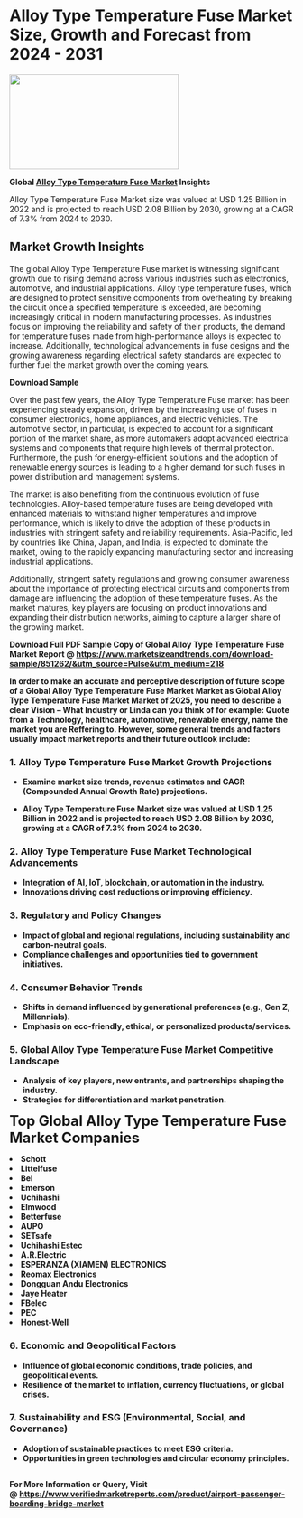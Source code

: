 <H1>Alloy Type Temperature Fuse Market Size, Growth and Forecast from 2024 - 2031</H1><img class="aligncenter size-medium wp-image-584254" src="https://thirdeyenews.in/wp-content/uploads/2024/09/Global-Market-Research-300x168.jpeg" alt="" width="300" height="168" /><p><strong>Global&nbsp;<a href="https://www.marketsizeandtrends.com/download-sample/851262/&amp;utm_source=Pulse&amp;utm_medium=218">Alloy Type Temperature Fuse Market</a> Insights</strong></p><p>Alloy Type Temperature Fuse Market size was valued at USD 1.25 Billion in 2022 and is projected to reach USD 2.08 Billion by 2030, growing at a CAGR of 7.3% from 2024 to 2030.</p><p><h2>Market Growth Insights</h2> <p>The global Alloy Type Temperature Fuse market is witnessing significant growth due to rising demand across various industries such as electronics, automotive, and industrial applications. Alloy type temperature fuses, which are designed to protect sensitive components from overheating by breaking the circuit once a specified temperature is exceeded, are becoming increasingly critical in modern manufacturing processes. As industries focus on improving the reliability and safety of their products, the demand for temperature fuses made from high-performance alloys is expected to increase. Additionally, technological advancements in fuse designs and the growing awareness regarding electrical safety standards are expected to further fuel the market growth over the coming years.</p> <p><strong>Download Sample</strong></p> <p>Over the past few years, the Alloy Type Temperature Fuse market has been experiencing steady expansion, driven by the increasing use of fuses in consumer electronics, home appliances, and electric vehicles. The automotive sector, in particular, is expected to account for a significant portion of the market share, as more automakers adopt advanced electrical systems and components that require high levels of thermal protection. Furthermore, the push for energy-efficient solutions and the adoption of renewable energy sources is leading to a higher demand for such fuses in power distribution and management systems.</p> <p>The market is also benefiting from the continuous evolution of fuse technologies. Alloy-based temperature fuses are being developed with enhanced materials to withstand higher temperatures and improve performance, which is likely to drive the adoption of these products in industries with stringent safety and reliability requirements. Asia-Pacific, led by countries like China, Japan, and India, is expected to dominate the market, owing to the rapidly expanding manufacturing sector and increasing industrial applications.</p> <p>Additionally, stringent safety regulations and growing consumer awareness about the importance of protecting electrical circuits and components from damage are influencing the adoption of these temperature fuses. As the market matures, key players are focusing on product innovations and expanding their distribution networks, aiming to capture a larger share of the growing market.</p> <p><strong></p><p><span class=""><strong>Download Full PDF Sample Copy of Global Alloy Type Temperature Fuse Market Report</strong> @ <a href="https://www.marketsizeandtrends.com/download-sample/851262/&amp;utm_source=Pulse&amp;utm_medium=218" target="_blank">https://www.marketsizeandtrends.com/download-sample/851262/&amp;utm_source=Pulse&amp;utm_medium=218</a></span></p><p>In order to make an accurate and perceptive description of future scope of a Global&nbsp;Alloy Type Temperature Fuse Market Market as Global&nbsp;Alloy Type Temperature Fuse Market Market of 2025, you need to describe a clear Vision &ndash; What Industry or Linda can you think of for example: Quote from a Technology, healthcare, automotive, renewable energy, name the market you are Reffering to. However, some general trends and factors usually impact market reports and their future outlook include:</p><h3>1.&nbsp;<strong>Alloy Type Temperature Fuse Market Growth Projections</strong></h3><ul><li>Examine market size trends, revenue estimates and CAGR (Compounded Annual Growth Rate) projections.</li><li><p>Alloy Type Temperature Fuse Market size was valued at USD 1.25 Billion in 2022 and is projected to reach USD 2.08 Billion by 2030, growing at a CAGR of 7.3% from 2024 to 2030.</p></li></ul><h3>2.&nbsp;<strong>Alloy Type Temperature Fuse Market Technological Advancements</strong></h3><ul><li>Integration of AI, IoT, blockchain, or automation in the industry.</li><li>Innovations driving cost reductions or improving efficiency.</li></ul><h3>3.&nbsp;<strong>Regulatory and Policy Changes</strong></h3><ul><li>Impact of global and regional regulations, including sustainability and carbon-neutral goals.</li><li>Compliance challenges and opportunities tied to government initiatives.</li></ul><h3>4.&nbsp;<strong>Consumer Behavior Trends</strong></h3><ul><li>Shifts in demand influenced by generational preferences (e.g., Gen Z, Millennials).</li><li>Emphasis on eco-friendly, ethical, or personalized products/services.</li></ul><h3>5.&nbsp;<strong>Global Alloy Type Temperature Fuse Market Competitive Landscape</strong></h3><ul><li>Analysis of key players, new entrants, and partnerships shaping the industry.</li><li>Strategies for differentiation and market penetration.</li></ul><p data-pm-slice="1 1 []"><span style="color: inherit; font-family: inherit; font-size: 25px;">Top Global Alloy Type Temperature Fuse Market Companies</span></p><div class="" data-test-id=""><p><li>Schott</li><li> Littelfuse</li><li> Bel</li><li> Emerson</li><li> Uchihashi</li><li> Elmwood</li><li> Betterfuse</li><li> AUPO</li><li> SETsafe</li><li> Uchihashi Estec</li><li> A.R.Electric</li><li> ESPERANZA (XIAMEN) ELECTRONICS</li><li> Reomax Electronics</li><li> Dongguan Andu Electronics</li><li> Jaye Heater</li><li> FBelec</li><li> PEC</li><li> Honest-Well</li></p></div><h3>6.&nbsp;<strong>Economic and Geopolitical Factors</strong></h3><ul><li>Influence of global economic conditions, trade policies, and geopolitical events.</li><li>Resilience of the market to inflation, currency fluctuations, or global crises.</li></ul><h3>7.&nbsp;<strong>Sustainability and ESG (Environmental, Social, and Governance)</strong></h3><ul><li>Adoption of sustainable practices to meet ESG criteria.</li><li>Opportunities in green technologies and circular economy principles.</li></ul><h2><strong style="font-size: 14px;">For More Information or Query, Visit @&nbsp;</strong><a style="background-color: #ffffff; font-size: 14px;" href="https://www.marketsizeandtrends.com/report/alloy-type-temperature-fuse-market/" target="_blank">https://www.verifiedmarketreports.com/product/airport-passenger-boarding-bridge-market</a></h2>
